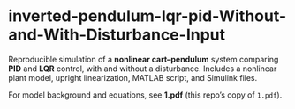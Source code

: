 # inverted-pendulum-lqr-pid-Without-and-With-Disturbance-Input

Reproducible simulation of a **nonlinear cart–pendulum** system comparing **PID** and **LQR** control, with and without a disturbance. Includes a nonlinear plant model, upright linearization, MATLAB script, and Simulink files.

For model background and equations, see **1.pdf** (this repo’s copy of `1.pdf`).

